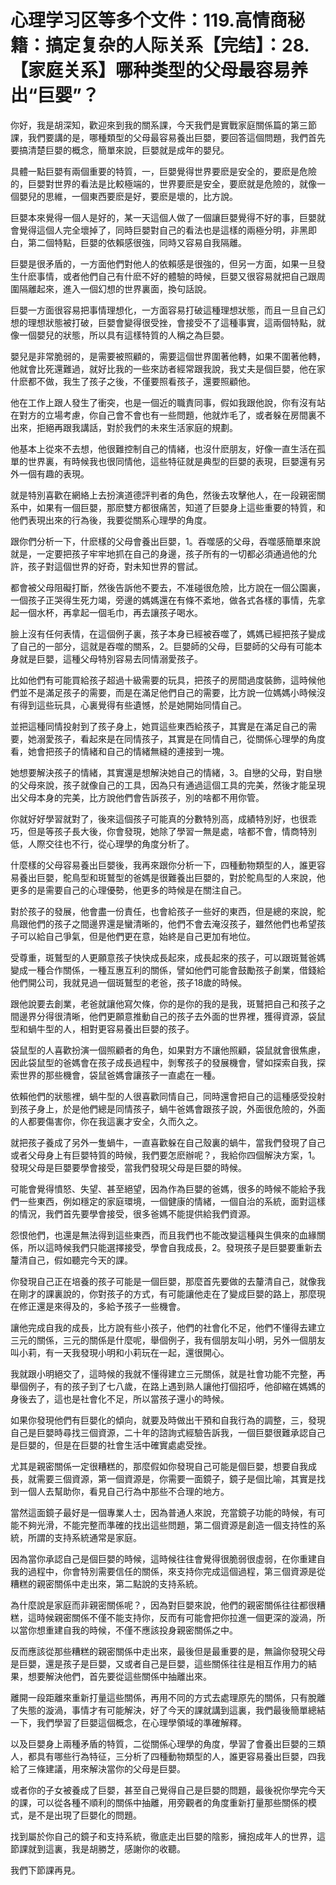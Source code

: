 # 心理学习区等多个文件：119.高情商秘籍：搞定复杂的人际关系【完结】：28.【家庭关系】哪种类型的父母最容易养出“巨婴”？

你好，我是胡深知，歡迎來到我的關系課，今天我們是實戰家庭關係篇的第三節課，我們要講的是，哪種類型的父母最容易養出巨嬰，要回答這個問題，我們首先要搞清楚巨嬰的概念，簡單來說，巨嬰就是成年的嬰兒。

具體一點巨嬰有兩個重要的特質，一，巨嬰覺得世界要麽是安全的，要麽是危險的，巨嬰對世界的看法是比較極端的，世界要麽是安全，要麽就是危險的，就像一個嬰兒的思維，一個東西要麽是好，要麽是壞的，比方說。

巨嬰本來覺得一個人是好的，某一天這個人做了一個讓巨嬰覺得不好的事，巨嬰就會覺得這個人完全壞掉了，同時巨嬰對自己的看法也是這樣的兩極分明，非黑即白，第二個特點，巨嬰的依賴感很強，同時又容易自我隔離。

巨嬰是很矛盾的，一方面他們對他人的依賴感是很強的，但另一方面，如果一旦發生什麽事情，或者他們自己有什麽不好的體驗的時候，巨嬰又很容易就把自己跟周圍隔離起來，進入一個幻想的世界裏面，換句話說。

巨嬰一方面很容易把事情理想化，一方面容易打破這種理想狀態，而且一旦自己幻想的理想狀態被打破，巨嬰會變得很受挫，會接受不了這種事實，這兩個特點，就像一個嬰兒的狀態，所以具有這樣特質的人稱之為巨嬰。

嬰兒是非常脆弱的，是需要被照顧的，需要這個世界圍著他轉，如果不圍著他轉，他就會比死還難過，就好比我的一些來訪者經常跟我說，我丈夫是個巨嬰，他在家什麽都不做，我生了孩子之後，不僅要照看孩子，還要照顧他。

他在工作上跟人發生了衝突，也是一個近的職責同事，假如我跟他說，你有沒有站在對方的立場考慮，你自己會不會也有一些問題，他就炸毛了，或者躲在房間裏不出來，拒絕再跟我講話，對於我們的未來生活家庭的規劃。

他基本上從來不去想，他很難控制自己的情緒，也沒什麽朋友，好像一直生活在孤單的世界裏，有時候我也很同情他，這些特征就是典型的巨嬰的表現，巨嬰還有另外一個有趣的表現。

就是特別喜歡在網絡上去扮演道德評判者的角色，然後去攻擊他人，在一段親密關系中，如果有一個巨嬰，那麽雙方都很痛苦，知道了巨嬰身上這些重要的特質，和他們表現出來的行為後，我要從關系心理學的角度。

跟你們分析一下，什麽樣的父母會養出巨嬰，1。吞噬感的父母，吞噬感簡單來說就是，一定要把孩子牢牢地抓在自己的身邊，孩子所有的一切都必須通過他的允許，孩子對這個世界的好奇，對未知世界的嘗試。

都會被父母阻礙打斷，然後告訴他不要去，不准碰很危險，比方說在一個公園裏，一個孩子正哭得生死力竭，旁邊的媽媽還在有條不紊地，做各式各樣的事情，先拿起一個水杯，再拿起一個毛巾，再去讓孩子喝水。

臉上沒有任何表情，在這個例子裏，孩子本身已經被吞噬了，媽媽已經把孩子變成了自己的一部分，這就是吞噬的關系，2。巨嬰師的父母，巨嬰師的父母有可能本身就是巨嬰，這種父母特別容易去同情溺愛孩子。

比如他們有可能買給孩子超過十級需要的玩具，把孩子的房間過度裝飾，這時候他們並不是滿足孩子的需要，而是在滿足他們自己的需要，比方說一位媽媽小時候沒有得到這些玩具，心裏覺得有些遺憾，於是她開始同情自己。

並把這種同情投射到了孩子身上，她買這些東西給孩子，其實是在滿足自己的需要，她溺愛孩子，看起來是在同情孩子，其實是在同情自己，從關係心理學的角度看，她會把孩子的情緒和自己的情緒無縫的連接到一塊。

她想要解決孩子的情緒，其實還是想解決她自己的情緒，3。自戀的父母，對自戀的父母來說，孩子就像自己的工具，因為只有通過這個工具的完美，然後才能呈現出父母本身的完美，比方說他們會告訴孩子，別的啥都不用你管。

你就好好學習就對了，後來這個孩子可能真的分數特別高，成績特別好，也很乖巧，但是等孩子長大後，你會發現，她除了學習一無是處，啥都不會，情商特別低，人際交往也不行，從心理學的角度分析了。

什麼樣的父母容易養出巨嬰後，我再來跟你分析一下，四種動物類型的人，誰更容易養出巨嬰，鴕鳥型和斑鷲型的爸媽是很難養出巨嬰的，對於鴕鳥型的人來說，他更多的是需要自己的心理優勢，他更多的時候是在關注自己。

對於孩子的發展，他會盡一份責任，也會給孩子一些好的東西，但是總的來說，鴕鳥跟他們的孩子之間邊界還是蠻清晰的，他們不會去淹沒孩子，雖然他們也希望孩子可以給自己爭氣，但是他們更在意，始終是自己更加有地位。

受尊重，斑鷲型的人更願意孩子快快成長起來，成長起來的孩子，可以跟斑鷲爸媽變成一種合作關係，一種互惠互利的關係，譬如他們可能會鼓勵孩子創業，借錢給他們開公司，我就見過一個斑鷲型的老爸，孩子18歲的時候。

跟他說要去創業，老爸就讓他寫欠條，你的是你的我的是我，斑鷲把自己和孩子之間邊界分得很清晰，他們更願意推動自己的孩子去外面的世界裡，獲得資源，袋鼠型和蝸牛型的人，相對更容易養出巨嬰的孩子。

袋鼠型的人喜歡扮演一個照顧者的角色，如果對方不讓他照顧，袋鼠就會很焦慮，因此袋鼠型的爸媽會在孩子成長過程中，剝奪孩子的發展機會，譬如探索自我，探索世界的那些機會，袋鼠爸媽會讓孩子一直處在一種。

依賴他們的狀態裡，蝸牛型的人很喜歡同情自己，同時還會把自己的這種感受投射到孩子身上，於是他們總是同情孩子，蝸牛爸媽會跟孩子說，外面很危險的，外面的人都要傷害你，你在我這裏才安全，久而久之。

就把孩子養成了另外一隻蝸牛，一直喜歡躲在自己殼裏的蝸牛，當我們發現了自己或者父母身上有巨嬰特質的時候，我們要怎麽辦呢？，我給你四個解決方案，1。發現父母是巨嬰要學會接受，當我們發現父母是巨嬰的時候。

可能會覺得憤怒、失望、甚至絕望，因為作為巨嬰的爸媽，很多的時候不能給予我們一些東西，例如穩定的家庭環境，一個健康的情緒，一個自治的系統，面對這樣的情況，我們首先要學會接受，很多爸媽不能提供給我們資源。

怨恨他們，也還是無法得到這些東西，而且我們也不能改變這種與生俱來的血緣關係，所以這時候我們只能選擇接受，學會自我成長，2。發現孩子是巨嬰要重新去釐清自己，假如聽完今天的課。

你發現自己正在培養的孩子可能是一個巨嬰，那麼首先要做的去釐清自己，就像我在剛才的課裏說的，你對孩子的方式，有可能讓他走在了變成巨嬰的路上，那麼現在修正還是來得及的，多給予孩子一些機會。

讓他完成自我的成長，比方說有些小孩子，他們的社會化不足，他們不懂得去建立三元的關係，三元的關係是什麼呢，舉個例子，我有個朋友叫小明，另外一個朋友叫小莉，有一天我發現小明和小莉玩在一起，還很開心。

我就跟小明絕交了，這時候的我就不懂得建立三元關係，就是社會功能不完整，再舉個例子，有的孩子到了七八歲，在路上遇到熟人讓他打個招呼，他卻縮在媽媽的身後去了，這也是社會化不足，所以當孩子還小的時候。

如果你發現他們有巨嬰化的傾向，就要及時做出干預和自我行為的調整，三，發現自己是巨嬰時尋找三個資源，二十年的諮詢式經驗告訴我，一個巨嬰很難承認自己是巨嬰的，但是在巨嬰的社會生活中確實處處受挫。

尤其是親密關係一定很糟糕的，那麼假如你發現自己可能是個巨嬰，想要自我成長，就需要三個資源，第一個資源是，你需要一面鏡子，鏡子是個比喻，其實是找到一個人去幫助你，看見自己行為中那些不合理的地方。

當然這面鏡子最好是一個專業人士，因為普通人來說，充當鏡子功能的時候，有可能不夠光滑，不能完整而準確的找出這些問題，第二個資源是創造一個支持性的系統，所謂的支持系統通常是家庭。

因為當你承認自己是個巨嬰的時候，這時候往往會覺得很脆弱很虛弱，在你重建自我的過程中，你會特別需要信任的關係，來支持你完成這個過程，第三個資源是從糟糕的親密關係中走出來，第二點說的支持系統。

為什麼說是家庭而非親密關係呢？，因為對巨嬰來說，他們的親密關係往往都很糟糕，這時候親密關係不僅不能支持你，反而有可能會把你拉進一個更深的漩渦，所以當你想重建自我的時候，不僅不應該投身親密關係之中。

反而應該從那些糟糕的親密關係中走出來，最後但是最重要的是，無論你發現父母是巨嬰，還是孩子是巨嬰，又或者自己是巨嬰，這些關係往往是相互作用力的結果，想要解決他們，首先要從這些關係中抽離出來。

離開一段距離來重新打量這些關係，再用不同的方式去處理原先的關係，只有脫離了失態的漩渦，事情才有可能解決，好了今天的課就講到這裏，我們最後簡單總結一下，我們學習了巨嬰這個概念，在心理學領域的準確解釋。

以及巨嬰身上兩種矛盾的特質，二從關係心理學的角度，學習了會養出巨嬰的三類人，都具有哪些行為特征，三分析了四種動物類型的人，誰更容易養出巨嬰，四我給了三條建議，用來解決當你的父母是巨嬰。

或者你的子女被養成了巨嬰，甚至自己覺得自己是巨嬰的問題，最後祝你學完今天的課，可以從各種不順利的關係中抽離，用旁觀者的角度重新打量那些關係的模式，是不是出現了巨嬰化的問題。

找到屬於你自己的鏡子和支持系統，徹底走出巨嬰的陰影，擁抱成年人的世界，這節課就到這裏，我是胡勝芝，感謝你的收聽。

我們下節課再見。